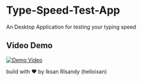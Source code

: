 # Type-Speed-Test-App
An Desktop Application for testing your typing speed

## Video Demo
[![Demo Video](https://img.youtube.com/vi/gA0ttxpZN6k/maxresdefault.jpg)](https://youtu.be/gA0ttxpZN6k)

build with ❤️ by Iksan RIsandy (helloixan)
